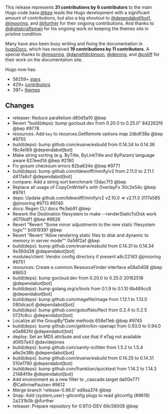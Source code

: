 This release represents **31 contributions by 6 contributors** to the main Hugo code base.[@bep](https://github.com/bep) leads the Hugo development with a significant amount of contributions, but also a big shoutout to [@dependabot[bot]](https://github.com/apps/dependabot), [@jmooring](https://github.com/jmooring), and [@ifurther](https://github.com/ifurther) for their ongoing contributions.
And thanks to [@digitalcraftsman](https://github.com/digitalcraftsman) for his ongoing work on keeping the themes site in pristine condition.

Many have also been busy writing and fixing the documentation in [hugoDocs](https://github.com/gohugoio/hugoDocs),
which has received **19 contributions by 11 contributors**. A special thanks to [@jmooring](https://github.com/jmooring), [@danielfdickinson](https://github.com/danielfdickinson), [@deining](https://github.com/deining), and [@coliff](https://github.com/coliff) for their work on the documentation site.


Hugo now has:

* 58259+ [stars](https://github.com/gohugoio/hugo/stargazers)
* 429+ [contributors](https://github.com/gohugoio/hugo/graphs/contributors)
* 397+ [themes](http://themes.gohugo.io/)


## Changes

* releaser: Reduce parallelism d80d5a10 @bep 
* Revert "build(deps): bump gocloud.dev from 0.20.0 to 0.25.0" 842262f6 @bep #9778 
* resources: Add `key` to reources.GetRemote options map 2dbdf38a @bep #9755 
* build(deps): bump github.com/evanw/esbuild from 0.14.34 to 0.14.36 f8c4e169 @dependabot[bot] 
* Make string sorting (e.g. ByTitle, ByLinkTitle and ByParam) language aware 627eed1d @bep #2180 
* Fix gosum checksum errors 82ba634e @bep #9771 
* build(deps): bump github.com/tdewolff/minify/v2 from 2.11.0 to 2.11.1 d417a6cf @dependabot[bot] 
* compare: Add a string sort benchmark 13dac7f3 @bep 
* Replace all usage of  CopyOnWriteFs with OverlayFs 30c2e54c @bep #9761 
* deps: Update github.com/tdewolff/minify/v2 v2.10.0 => v2.11.0 3117e585 @jmooring #9713 #9740 
* docs: Regen CLI docs ffe3eb91 @bep 
* Rework the Destination filesystem to make --renderStaticToDisk work d070bdf1 @bep #9626 
* Revert "Revert "Some minor adjustments to the new static filesystem logic"" b0819397 @bep 
* Revert "Revert "Allow rendering static files to disk and dynamic to memory in server mode"" 0a56f2af @bep 
* build(deps): bump github.com/evanw/esbuild from 0.14.31 to 0.14.34 9e360d38 @dependabot[bot] 
* modules/client: Vendor config directory if present a8c221d3 @jmooring #9751 
* resources: Create a common ResourceFinder interface e58a5408 @bep #8653 
* build(deps): bump gocloud.dev from 0.20.0 to 0.25.0 20162518 @dependabot[bot] 
* build(deps): bump golang.org/x/tools from 0.1.9 to 0.1.10 6b469cc8 @dependabot[bot] 
* build(deps): bump github.com/magefile/mage from 1.12.1 to 1.13.0 080dcac6 @dependabot[bot] 
* build(deps): bump github.com/gobuffalo/flect from 0.2.4 to 0.2.5 072fc8cc @dependabot[bot] 
* Localize all the GroupBy*Date methods 658e11eb @bep #9745 
* build(deps): bump github.com/getkin/kin-openapi from 0.93.0 to 0.94.0 e0a882fd @dependabot[bot] 
* deploy: Set an MD5 attribute and use that if eTag not available d0657a43 @davidejones 
* build(deps): bump github.com/sanity-io/litter from 1.5.2 to 1.5.4 a6e2e38b @dependabot[bot] 
* build(deps): bump github.com/evanw/esbuild from 0.14.25 to 0.14.31 510e1790 @dependabot[bot] 
* build(deps): bump github.com/frankban/quicktest from 1.14.2 to 1.14.3 21484f9e @dependabot[bot] 
* Add environment as a new filter to _cascade.target da00e771 @CathrinePaulsen #9612 
* Merge branch 'release-0.96.0' ed9aa374 @bep 
* Snap: Add {system,user}-gitconfig plugs to read gitconfig (#9619) 2a231b0b @ifurther 
* releaser: Prepare repository for 0.97.0-DEV 69c59008 @bep 





